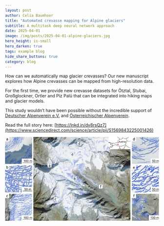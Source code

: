 ```yaml
---
layout: post
author: Celia Baumhoer
title: "Automated crevasse mapping for Alpine glaciers"
subtitle: A multitask deep neural network approach
date: 2025-04-01
image: /img/posts/2025-04-01-alpine-glaciers.jpg
hero_height: is-small
hero_darken: true
tags: example blog
hide_share_buttons: true
category: blog
---
```

How can we automatically map glacier crevasses? Our new manuscript explores how Alpine crevasses can be mapped from high-resolution data.

For the first time, we provide new crevasse datasets for Ötztal, Stubai, Großglockner, Ortler and Piz Palü that can be integrated into hiking maps and glacier models.

This study wouldn’t have been possible without the incredible support of [Deutscher Alpenverein e.V.](https://www.linkedin.com/company/deutscheralpenverein/) and [Österreichischer Alpenverein](https://www.linkedin.com/company/alpenverein-at/).

Read the full story here: [https://lnkd.in/dv8rsQz7](https://www.sciencedirect.com/science/article/pii/S1569843225001426)

![](/img/posts/2025-04-01-alpine-glaciers.jpg)